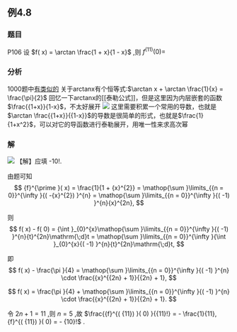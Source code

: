 ## 例4.8
### 题目
P106 设 $f( x) = \arctan \frac{1 + x}{1 - x}$ ,则 ${f}^{( {11}) }( 0) =$
### 分析
1000题中[有类似的](https://www.bilibili.com/video/BV1hz421i7wg?t=1995.4)
关于arctanx有个恒等式:$\arctan x + \arctan \frac{1}{x} = \frac{\pi}{2}$
回忆一下arctanx的[[泰勒公式]]，但是这里因为内层嵌套的函数$\frac{{1+x}}{1-x}$，不太好展开
![](https://img.hwenyi.tech/202410051629122.webp)
这里需要积累一个常用的导数，也就是$\arctan \frac{{1+x}}{{1-x}}$的导数是很简单的形式，也就是$\frac{1}{1+x^2}$，可以对它的导函数进行泰勒展开，用唯一性来求高次幂
### 解
![](https://img.hwenyi.tech/202410051716311.webp)
【解】应填 -10!.

由题可知
$$
{f}^{\prime }( x) = \frac{1}{1 + {x}^{2}} = \mathop{\sum }\limits_{{n = 0}}^{\infty }{( -{x}^{2}) }^{n} = \mathop{\sum }\limits_{{n = 0}}^{\infty }{( -1) }^{n}{x}^{2n},
$$

则
$$
f( x) - f( 0) = {\int }_{0}^{x}\mathop{\sum }\limits_{{n = 0}}^{\infty }{( -1) }^{n}{t}^{2n}\mathrm{\;d}t = \mathop{\sum }\limits_{{n = 0}}^{\infty }{\int }_{0}^{x}{( -1) }^{n}{t}^{2n}\mathrm{\;d}t,
$$

即
$$
f( x) - \frac{\pi }{4} = \mathop{\sum }\limits_{{n = 0}}^{\infty }{( -1) }^{n} \cdot \frac{{x}^{{2n} + 1}}{{2n} + 1},
$$

$$
f( x) = \frac{\pi }{4} + \mathop{\sum }\limits_{{n = 0}}^{\infty }{( -1) }^{n} \cdot \frac{{x}^{{2n} + 1}}{{2n} + 1}.
$$

令 ${2n} + 1 = {11}$ ,则 $n = 5$ ,故 $\frac{{f}^{( {11}) }( 0) }{{11}!} = - \frac{1}{11},{f}^{( {11}) }( 0) = - {10}!$ .
